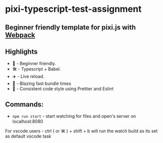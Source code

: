 # pixi-typescript-test-assignment

## Beginner friendly template for pixi.js with [Webpack](https://webpack.js.org/)

## Highlights

-   🔰 - Beginner friendly.
-   🛠 - Typescript + Babel.
-   ✈️ - Live reload.
-   🚀 - Blazing fast bundle times
-   📝 - Consistent code style using Prettier and Eslint

## Commands:

-   `npm run start` - start watching for files and open's server on localhost:8080

For vscode users - ctrl ( or ⌘ ) + shift + b will run the watch build as its set as default vscode task
